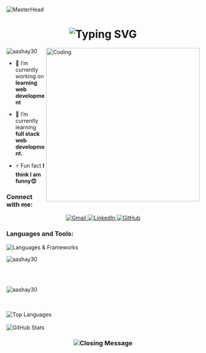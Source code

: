 ![MasterHead](https://capsule-render.vercel.app/api?type=waving&color=gradient&text=Hello!&height=100&section=header)

<h1 align="center">
  <img src="https://readme-typing-svg.herokuapp.com/?font=Righteous&size=35&center=true&vCenter=true&width=500&height=70&duration=4000&lines=Hi+There!+👋;+I'm+Aashay+Tamrakar!;" alt="Typing SVG" />
</h1>

<img align="right" alt="Coding" width="400" src="https://user-images.githubusercontent.com/96309032/210981303-80989856-7ce2-43c8-a9b8-6874fbeeaa19.gif"> 

<p align="left"> <img src="https://komarev.com/ghpvc/?username=aashay30&label=Profile%20views&color=0e75b6&style=flat" alt="aashay30" /> </p>

- 🔭 I’m currently working on **learning web development**

- 🌱 I’m currently learning **full stack web development.**

- ⚡ Fun fact **I think I am funny😊**

<h3 align="left">Connect with me:</h3>
  <div align="center">
  <a href="mailto:tamrakaraashay30@gmail.com@gmail.com">
    <img src="https://img.shields.io/badge/Gmail-333333?style=for-the-badge&logo=gmail&logoColor=red" alt="Gmail" />
  </a>
  <a href="https://www.linkedin.com/in/aashay-tamrakar-7b0299242/" target="_blank">
    <img src="https://img.shields.io/badge/LinkedIn-0077B5?style=for-the-badge&logo=linkedin&logoColor=white" alt="LinkedIn" />
  </a>
  <a href="https://github.com/Aashay30" target="_blank">
    <img src="https://img.shields.io/badge/GitHub-181717?style=for-the-badge&logo=github&logoColor=white" alt="GitHub" />
  </a>
</div>

<h3 align="left">Languages and Tools:</h3>


  <img src="https://skillicons.dev/icons?i=javascript,cpp,c,python,typescript,nodejs,expressjs,mongodb,react,html,css,bootstrap,tailwindcss,git" alt="Languages & Frameworks" />

<p><img align="center" src="https://github-readme-stats.vercel.app/api/top-langs?username=aashay30&show_icons=true&locale=en&layout=compact&theme=react" alt="aashay30" /></p>
<br/><br/>
<p><img align="center" src="https://github-readme-streak-stats.herokuapp.com/?user=aashay30&theme=react" alt="aashay30" /></p>
<br/><br/>
  <img src="https://github-readme-stats.vercel.app/api/top-langs/?username=aashay30&hide=HTML&langs_count=8&layout=compact&theme=react&border_radius=10&size_weight=0.5&count_weight=0.5" alt="Top Languages" />
  <br/><br/>
  <img src="https://github-readme-stats.vercel.app/api?username=aashay30&show_icons=true&theme=react&border_color=61dafb&border_radius=10" alt="GitHub Stats" />

<h3 align="center">
  <img src="https://readme-typing-svg.herokuapp.com/?font=Righteous&size=25&center=true&vCenter=true&width=500&height=70&duration=4000&lines=Thanks+for+visiting!+✌️;+Shoot+me+a+message+on+LinkedIn!;I'm+always+down+to+collab.:)" alt="Closing Message" />
</h3>
